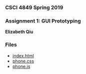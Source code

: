 ### CSCI 4849 Spring 2019
### Assignment 1: GUI Prototyping 
**Elizabeth Qiu**

### Files
- [index.html](https://github.com/qlychee/GUI-Prototyping/blob/master/index.html)
- [phone.css](https://github.com/qlychee/GUI-Prototyping/blob/master/phone.css)
- [phone.js](https://github.com/qlychee/GUI-Prototyping/blob/master/phone.js)

